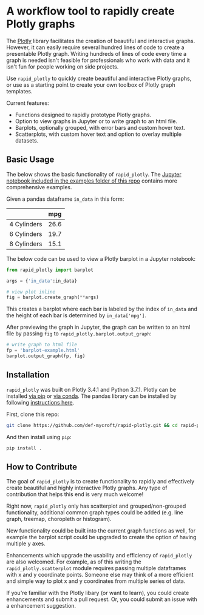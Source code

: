 # A workflow tool to rapidly create Plotly graphs 

The [Plotly][1] library facilitates the creation of beautiful and interactive
graphs. However, it can easily require several hundred lines of code to create
a presentable Plotly graph. Writing hundreds of lines of code every time a graph 
is needed isn't feasible for professionals who work with data and it isn't fun
for people working on side projects.

Use `rapid_plotly` to quickly create beautiful and interactive Plotly graphs,
or use as a starting point to create your own toolbox of Plotly graph templates.

Current features:

* Functions designed to rapidly prototype Plotly graphs.
* Option to view graphs in Jupyter or to write graph to an html file.
* Barplots, optionally grouped, with error bars and custom hover text.
* Scatterplots, with custom hover text and option to overlay multiple datasets.

## Basic Usage

The below shows the basic functionality of `rapid_plotly`. The [Jupyter notebook
 included in the examples folder of this repo][2] contains more comprehensive
examples. 

Given a pandas dataframe `in_data` in this form: 

|             | mpg  |
|-------------|------|
| 4 Cylinders | 26.6 |
| 6 Cylinders | 19.7 |
| 8 Cylinders | 15.1 |

The below code can be used to view a Plotly barplot in a Jupyter notebook:

```py
from rapid_plotly import barplot

args = {'in_data':in_data}

# view plot inline 
fig = barplot.create_graph(**args)

```

This creates a barplot where each bar is labeled by the index of `in_data` and
the height of each bar is determined by `in_data['mpg']`.

After previewing the graph in Jupyter, the graph can be written to an html file
by passing `fig` to `rapid_plotly.barplot.output_graph`:


```py
# write graph to html file 
fp = 'barplot-example.html'
barplot.output_graph(fp, fig)
```

## Installation

`rapid_plotly` was built on Plotly 3.4.1 and Python 3.7.1. Plotly can be
installed [via pip][3] or [via conda][4]. The pandas library can be installed
by following [instructions here][5].

First, clone this repo:

```sh
git clone https://github.com/def-mycroft/rapid-plotly.git && cd rapid-plotly
```

And then install using `pip`:

```sh
pip install .
```

## How to Contribute 

The goal of `rapid_plotly` is to create functionality to rapidly and effectively
create beautiful and highly interactive Plotly graphs. Any type of contribution
that helps this end is very much welcome!

Right now, `rapid_plotly` only has scatterplot and grouped/non-grouped
functionality, additional common graph types could be added (e.g. line graph,
treemap, choropleth or histogram).

New functionality could be built into the current graph functions as well, for
example the barplot script could be upgraded to create the option of having
multiple y axes. 

Enhancements which upgrade the usability and efficiency of `rapid_plotly` are 
also welcomed. For example, as of this writing the `rapid_plotly.scatterplot` 
module requires passing multiple dataframes with x and y coordinate points.
Someone else may think of a more efficient and simple way to plot x and y 
coordinates from multiple series of data.

If you're familiar with the Plotly libary (or want to learn), you could create
enhancements and submit a pull request. Or, you could submit an issue with a
enhancement suggestion. 


[1]: https://plot.ly/python/
[2]: https://nbviewer.jupyter.org/github/def-mycroft/rapid-plotly/blob/master/examples/Create%20Example%20Graphs.ipynb
[3]: https://plot.ly/python/getting-started/#installation
[4]: https://anaconda.org/plotly/plotly
[5]: https://pandas.pydata.org/
